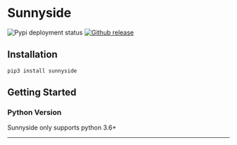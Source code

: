 # Sunnyside

![Pypi deployment status](https://github.com/junqili259/Sunnyside/workflows/Pypi/badge.svg)
[![Github release](https://img.shields.io/github/release/junqili259/Sunnyside.svg)](https://github.com/junqili259/Sunnyside/releases)

## Installation
```
pip3 install sunnyside
```

## Getting Started
### Python Version
Sunnyside only supports python 3.6+
___________________________________________________________________________________________________________________________________________________________________________________
